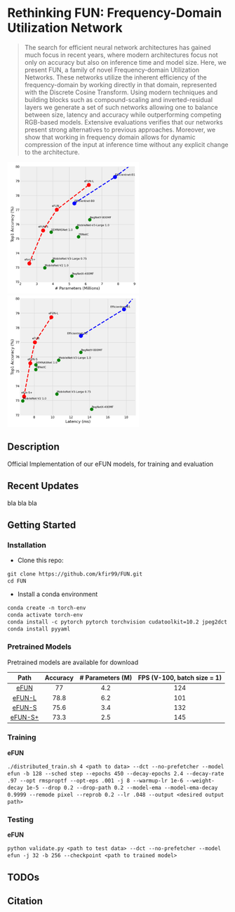 # Rethinking FUN: Frequency-Domain Utilization Network

> The search for efficient neural network architectures has gained much focus in recent years, where modern architectures focus not only on accuracy but also on inference time and model size. Here, we present FUN, a family of novel Frequency-domain Utilization Networks. These networks utilize the inherent efficiency of the frequency-domain by working directly in that domain, represented with the Discrete Cosine Transform. Using modern techniques and building blocks such as compound-scaling and inverted-residual layers we generate a set of such networks allowing one to balance between size, latency and accuracy while outperforming competing RGB-based models. Extensive evaluations verifies that our networks present strong alternatives to previous approaches. Moreover, we show that working in frequency domain allows for dynamic compression of the input at inference time without any explicit change to the architecture.

<p float="left">
  <img src="/docs/FUN/acc_vs_size.png" width="300" />
  <img src="/docs/FUN/acc_vs_latency.png" width="300" />
</p>

## Description   
Official Implementation of our eFUN models, for training and evaluation

## Recent Updates
 bla bla bla
 
## Getting Started

### Installation
- Clone this repo:
``` 
git clone https://github.com/kfir99/FUN.git
cd FUN
```
- Install a conda environment
```
conda create -n torch-env
conda activate torch-env
conda install -c pytorch pytorch torchvision cudatoolkit=10.2 jpeg2dct
conda install pyyaml
```

### Pretrained Models
Pretrained models are available for download

| Path | Accuracy | # Parameters (M) | FPS (V-100, batch size = 1)
| :---: | :----------: | :----------: | :----------: 
|[eFUN](https://drive.google.com/file/d/1PJqh98ZFkuTvY-bP_Ahr3II5_ea2BLFL/view?usp=sharing)  | 77 | 4.2 | 124 
|[eFUN-L](https://drive.google.com/file/d/1p3bzYJZcXfAOtBPb0G_aCYqYtUDA7I0i/view?usp=sharing)  | 78.8 | 6.2 | 101
|[eFUN-S](https://drive.google.com/file/d/16jRPzDhNAADd8TcTa-ADIKkHjunkOpru/view?usp=sharing)  | 75.6 | 3.4 | 132
|[eFUN-S+](https://drive.google.com/file/d/1DFuFt8HYOTu01b8W86a89KpvAQUqG2I7/view?usp=sharing) | 73.3 | 2.5 | 145

### Training
**eFUN**
```
./distributed_train.sh 4 <path to data> --dct --no-prefetcher --model efun -b 128 --sched step --epochs 450 --decay-epochs 2.4 --decay-rate .97 --opt rmsproptf --opt-eps .001 -j 8 --warmup-lr 1e-6 --weight-decay 1e-5 --drop 0.2 --drop-path 0.2 --model-ema --model-ema-decay 0.9999 --remode pixel --reprob 0.2 --lr .048 --output <desired output path>
```
### Testing
**eFUN**
```
python validate.py <path to test data> --dct --no-prefetcher --model efun -j 32 -b 256 --checkpoint <path to trained model>
```
## TODOs

## Citation

